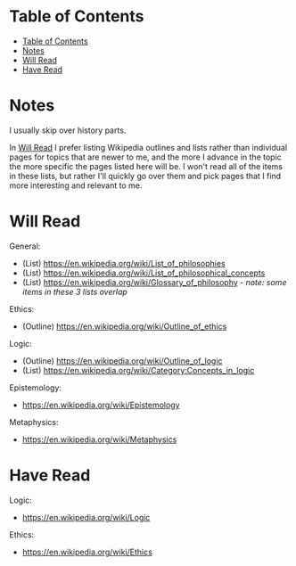 # Table of Contents

- [Table of Contents](#table-of-contents)
- [Notes](#notes)
- [Will Read](#will-read)
- [Have Read](#have-read)

# Notes

I usually skip over history parts.

In [Will Read](#will-read) I prefer listing Wikipedia outlines and lists rather than individual pages for topics that are newer to me, and the more I advance in the topic the more specific the pages listed here will be. I won't read all of the items in these lists, but rather I'll quickly go over them and pick pages that I find more interesting and relevant to me.

# Will Read

General:
- (List) https://en.wikipedia.org/wiki/List_of_philosophies
- (List) https://en.wikipedia.org/wiki/List_of_philosophical_concepts
- (List) https://en.wikipedia.org/wiki/Glossary_of_philosophy *- note: some items in these 3 lists overlap*

Ethics:
- (Outline) https://en.wikipedia.org/wiki/Outline_of_ethics

Logic:
- (Outline) https://en.wikipedia.org/wiki/Outline_of_logic
- (List) https://en.wikipedia.org/wiki/Category:Concepts_in_logic

Epistemology:
- https://en.wikipedia.org/wiki/Epistemology

Metaphysics:
- https://en.wikipedia.org/wiki/Metaphysics

# Have Read

Logic:
- https://en.wikipedia.org/wiki/Logic

Ethics:
- https://en.wikipedia.org/wiki/Ethics

